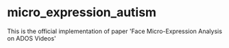 # micro_expression_autism
This is the official implementation of paper 'Face Micro-Expression Analysis on ADOS Videos'

